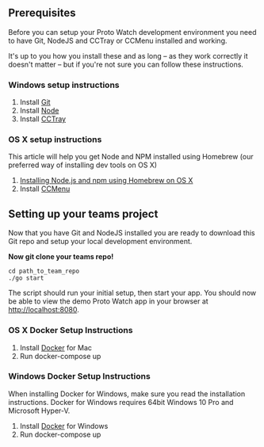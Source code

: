 ## Prerequisites

Before you can setup your Proto Watch development environment you need to have Git, NodeJS and CCTray or CCMenu installed and working.

It's up to you how you install these and as long – as they work correctly it doesn't matter – but if you're not sure you can follow these instructions.

### Windows setup instructions
1. Install [Git](https://desktop.github.com/)
2. Install [Node](https://nodejs.org/download/)
3. Install [CCTray](http://en.freedownloadmanager.org/Windows-PC/CruiseControl-NET-CCTray-FREE.html)

### OS X setup instructions

This article will help you get Node and NPM installed using Homebrew (our preferred way of installing dev tools on OS X)

1. [Installing Node.js and npm using Homebrew on OS X](https://thechangelog.com/install-node-js-with-homebrew-on-os-x/)
2. Install [CCMenu](http://ccmenu.org/)

## Setting up your teams project

Now that you have Git and NodeJS installed you are ready to download this Git repo and setup your local development environment.

**Now git clone your teams repo!**

```shell
cd path_to_team_repo
./go start
```

The script should run your initial setup, then start your app. You should now be able to view the demo Proto Watch app in your browser at [http://localhost:8080](http://localhost:8080).

### OS X Docker Setup Instructions

1. Install [Docker](https://docs.docker.com/docker-for-mac/) for Mac
2. Run docker-compose up

### Windows Docker Setup Instructions

When installing Docker for Windows, make sure you read the installation instructions. Docker for Windows requires 64bit Windows 10 Pro and Microsoft Hyper-V.

1. Install [Docker](https://docs.docker.com/docker-for-windows/) for Windows
2. Run docker-compose up